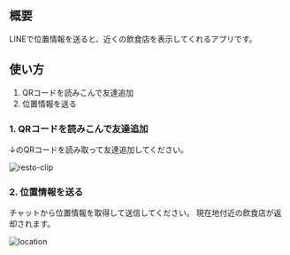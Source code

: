 ## 概要
LINEで位置情報を送ると、近くの飲食店を表示してくれるアプリです。

## 使い方
1. QRコードを読みこんで友達追加
2. 位置情報を送る

### 1. QRコードを読みこんで友達追加
↓のQRコードを読み取って友達追加してください。

![resto-clip](https://github.com/user-attachments/assets/10c6686b-6a04-4ef8-9616-fc0bce45590c)

### 2. 位置情報を送る
チャットから位置情報を取得して送信してください。
現在地付近の飲食店が返却されます。

![location](https://github.com/user-attachments/assets/d3951384-95dc-46b7-bc40-fc06e3089778)
